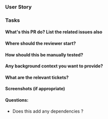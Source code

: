 ### User Story


### Tasks

#### What's this PR do? List the related issues also


#### Where should the reviewer start?


#### How should this be manually tested?


#### Any background context you want to provide?


#### What are the relevant tickets?


#### Screenshots (if appropriate)


#### Questions:
- Does this add any dependencies ?

